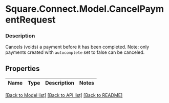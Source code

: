 # Square.Connect.Model.CancelPaymentRequest

### Description

Cancels (voids) a payment before it has been completed. Note: only payments created with `autocomplete` set to false can be canceled.

## Properties

Name | Type | Description | Notes
------------ | ------------- | ------------- | -------------



[[Back to Model list]](../README.md#documentation-for-models) [[Back to API list]](../README.md#documentation-for-api-endpoints) [[Back to README]](../README.md)

